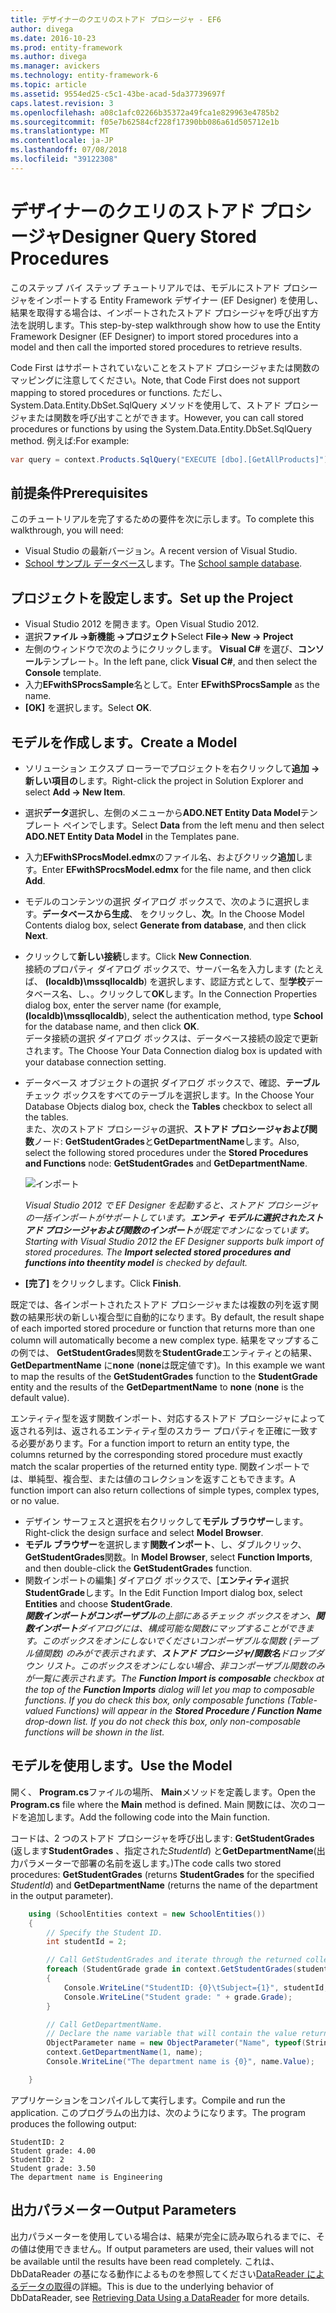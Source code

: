 ```yaml
---
title: デザイナーのクエリのストアド プロシージャ - EF6
author: divega
ms.date: 2016-10-23
ms.prod: entity-framework
ms.author: divega
ms.manager: avickers
ms.technology: entity-framework-6
ms.topic: article
ms.assetid: 9554ed25-c5c1-43be-acad-5da37739697f
caps.latest.revision: 3
ms.openlocfilehash: a08c1afc02266b35372a49fca1e829963e4785b2
ms.sourcegitcommit: f05e7b62584cf228f17390bb086a61d505712e1b
ms.translationtype: MT
ms.contentlocale: ja-JP
ms.lasthandoff: 07/08/2018
ms.locfileid: "39122308"
---
```

# <a name="designer-query-stored-procedures"></a><span data-ttu-id="3633f-102">デザイナーのクエリのストアド プロシージャ</span><span class="sxs-lookup"><span data-stu-id="3633f-102">Designer Query Stored Procedures</span></span>
<span data-ttu-id="3633f-103">このステップ バイ ステップ チュートリアルでは、モデルにストアド プロシージャをインポートする Entity Framework デザイナー (EF Designer) を使用し、結果を取得する場合は、インポートされたストアド プロシージャを呼び出す方法を説明します。</span><span class="sxs-lookup"><span data-stu-id="3633f-103">This step-by-step walkthrough show how to use the Entity Framework Designer (EF Designer) to import stored procedures into a model and then call the imported stored procedures to retrieve results.</span></span> 

<span data-ttu-id="3633f-104">Code First はサポートされていないことをストアド プロシージャまたは関数のマッピングに注意してください。</span><span class="sxs-lookup"><span data-stu-id="3633f-104">Note, that Code First does not support mapping to stored procedures or functions.</span></span> <span data-ttu-id="3633f-105">ただし、System.Data.Entity.DbSet.SqlQuery メソッドを使用して、ストアド プロシージャまたは関数を呼び出すことができます。</span><span class="sxs-lookup"><span data-stu-id="3633f-105">However, you can call stored procedures or functions by using the System.Data.Entity.DbSet.SqlQuery method.</span></span> <span data-ttu-id="3633f-106">例えば:</span><span class="sxs-lookup"><span data-stu-id="3633f-106">For example:</span></span>
``` csharp
var query = context.Products.SqlQuery("EXECUTE [dbo].[GetAllProducts]")`;
```

## <a name="prerequisites"></a><span data-ttu-id="3633f-107">前提条件</span><span class="sxs-lookup"><span data-stu-id="3633f-107">Prerequisites</span></span>

<span data-ttu-id="3633f-108">このチュートリアルを完了するための要件を次に示します。</span><span class="sxs-lookup"><span data-stu-id="3633f-108">To complete this walkthrough, you will need:</span></span>

- <span data-ttu-id="3633f-109">Visual Studio の最新バージョン。</span><span class="sxs-lookup"><span data-stu-id="3633f-109">A recent version of Visual Studio.</span></span>
- <span data-ttu-id="3633f-110">[School サンプル データベース](~/ef6/resources/school-database.md)します。</span><span class="sxs-lookup"><span data-stu-id="3633f-110">The [School sample database](~/ef6/resources/school-database.md).</span></span>

## <a name="set-up-the-project"></a><span data-ttu-id="3633f-111">プロジェクトを設定します。</span><span class="sxs-lookup"><span data-stu-id="3633f-111">Set up the Project</span></span>

-   <span data-ttu-id="3633f-112">Visual Studio 2012 を開きます。</span><span class="sxs-lookup"><span data-stu-id="3633f-112">Open Visual Studio 2012.</span></span>
-   <span data-ttu-id="3633f-113">選択**ファイル -&gt;新機能 -&gt;プロジェクト**</span><span class="sxs-lookup"><span data-stu-id="3633f-113">Select **File-&gt; New -&gt; Project**</span></span>
-   <span data-ttu-id="3633f-114">左側のウィンドウで次のようにクリックします。 **Visual C\#** を選び、**コンソール**テンプレート。</span><span class="sxs-lookup"><span data-stu-id="3633f-114">In the left pane, click **Visual C\#**, and then select the **Console** template.</span></span>
-   <span data-ttu-id="3633f-115">入力**EFwithSProcsSample**名として。</span><span class="sxs-lookup"><span data-stu-id="3633f-115">Enter **EFwithSProcsSample** as the name.</span></span>
-   <span data-ttu-id="3633f-116">**[OK]** を選択します。</span><span class="sxs-lookup"><span data-stu-id="3633f-116">Select **OK**.</span></span>

## <a name="create-a-model"></a><span data-ttu-id="3633f-117">モデルを作成します。</span><span class="sxs-lookup"><span data-stu-id="3633f-117">Create a Model</span></span>

-   <span data-ttu-id="3633f-118">ソリューション エクスプ ローラーでプロジェクトを右クリックして**追加 -&gt;新しい項目の**します。</span><span class="sxs-lookup"><span data-stu-id="3633f-118">Right-click the project in Solution Explorer and select **Add -&gt; New Item**.</span></span>
-   <span data-ttu-id="3633f-119">選択**データ**選択し、左側のメニューから**ADO.NET Entity Data Model**テンプレート ペインでします。</span><span class="sxs-lookup"><span data-stu-id="3633f-119">Select **Data** from the left menu and then select **ADO.NET Entity Data Model** in the Templates pane.</span></span>
-   <span data-ttu-id="3633f-120">入力**EFwithSProcsModel.edmx**のファイル名、およびクリック**追加**します。</span><span class="sxs-lookup"><span data-stu-id="3633f-120">Enter **EFwithSProcsModel.edmx** for the file name, and then click **Add**.</span></span>
-   <span data-ttu-id="3633f-121">モデルのコンテンツの選択 ダイアログ ボックスで、次のように選択します。**データベースから生成**、 をクリックし、**次**。</span><span class="sxs-lookup"><span data-stu-id="3633f-121">In the Choose Model Contents dialog box, select **Generate from database**, and then click **Next**.</span></span>
-   <span data-ttu-id="3633f-122">クリックして**新しい接続**します。</span><span class="sxs-lookup"><span data-stu-id="3633f-122">Click **New Connection**.</span></span>  
    <span data-ttu-id="3633f-123">接続のプロパティ ダイアログ ボックスで、サーバー名を入力します (たとえば、 **(localdb)\\mssqllocaldb**) を選択します、認証方式として、型**学校**データベース名、し、。クリックして**OK**します。</span><span class="sxs-lookup"><span data-stu-id="3633f-123">In the Connection Properties dialog box, enter the server name (for example, **(localdb)\\mssqllocaldb**), select the authentication method, type **School** for the database name, and then click **OK**.</span></span>  
    <span data-ttu-id="3633f-124">データ接続の選択 ダイアログ ボックスは、データベース接続の設定で更新されます。</span><span class="sxs-lookup"><span data-stu-id="3633f-124">The Choose Your Data Connection dialog box is updated with your database connection setting.</span></span>
-   <span data-ttu-id="3633f-125">データベース オブジェクトの選択 ダイアログ ボックスで、確認、**テーブル** チェック ボックスをすべてのテーブルを選択します。</span><span class="sxs-lookup"><span data-stu-id="3633f-125">In the Choose Your Database Objects dialog box, check the **Tables** checkbox to select all the tables.</span></span>  
    <span data-ttu-id="3633f-126">また、次のストアド プロシージャの選択、**ストアド プロシージャおよび関数**ノード: **GetStudentGrades**と**GetDepartmentName**します。</span><span class="sxs-lookup"><span data-stu-id="3633f-126">Also, select the following stored procedures under the **Stored Procedures and Functions** node: **GetStudentGrades** and **GetDepartmentName**.</span></span> 

    ![インポート](~/ef6/media/import.jpg)

    <span data-ttu-id="3633f-128">*Visual Studio 2012 で EF Designer を起動すると、ストアド プロシージャの一括インポートがサポートしています。**エンティ モデルに選択されたストアド プロシージャおよび関数のインポート**が既定でオンになっています。*</span><span class="sxs-lookup"><span data-stu-id="3633f-128">*Starting with Visual Studio 2012 the EF Designer supports bulk import of stored procedures. The **Import selected stored procedures and functions into theentity model** is checked by default.*</span></span>
-   <span data-ttu-id="3633f-129">**[完了]** をクリックします。</span><span class="sxs-lookup"><span data-stu-id="3633f-129">Click **Finish**.</span></span>

<span data-ttu-id="3633f-130">既定では、各インポートされたストアド プロシージャまたは複数の列を返す関数の結果形状の新しい複合型に自動的になります。</span><span class="sxs-lookup"><span data-stu-id="3633f-130">By default, the result shape of each imported stored procedure or function that returns more than one column will automatically become a new complex type.</span></span> <span data-ttu-id="3633f-131">結果をマップするこの例では、 **GetStudentGrades**関数を**StudentGrade**エンティティとの結果、 **GetDepartmentName** に**none** (**none**は既定値です)。</span><span class="sxs-lookup"><span data-stu-id="3633f-131">In this example we want to map the results of the **GetStudentGrades** function to the **StudentGrade** entity and the results of the **GetDepartmentName** to **none** (**none** is the default value).</span></span>

<span data-ttu-id="3633f-132">エンティティ型を返す関数インポート、対応するストアド プロシージャによって返される列は、返されるエンティティ型のスカラー プロパティを正確に一致する必要があります。</span><span class="sxs-lookup"><span data-stu-id="3633f-132">For a function import to return an entity type, the columns returned by the corresponding stored procedure must exactly match the scalar properties of the returned entity type.</span></span> <span data-ttu-id="3633f-133">関数インポートでは、単純型、複合型、または値のコレクションを返すこともできます。</span><span class="sxs-lookup"><span data-stu-id="3633f-133">A function import can also return collections of simple types, complex types, or no value.</span></span>

-   <span data-ttu-id="3633f-134">デザイン サーフェスと選択を右クリックして**モデル ブラウザー**します。</span><span class="sxs-lookup"><span data-stu-id="3633f-134">Right-click the design surface and select **Model Browser**.</span></span>
-   <span data-ttu-id="3633f-135">**モデル ブラウザー**を選択します**関数インポート**、し、ダブルクリック、 **GetStudentGrades**関数。</span><span class="sxs-lookup"><span data-stu-id="3633f-135">In **Model Browser**, select **Function Imports**, and then double-click the **GetStudentGrades** function.</span></span>
-   <span data-ttu-id="3633f-136">関数インポートの編集] ダイアログ ボックスで、[**エンティティ**選択**StudentGrade**します。</span><span class="sxs-lookup"><span data-stu-id="3633f-136">In the Edit Function Import dialog box, select **Entities** and choose **StudentGrade**.</span></span>  
    <span data-ttu-id="3633f-137">***関数インポートがコンポーザブル**の上部にあるチェック ボックスをオン、**関数インポート**ダイアログには、構成可能な関数にマップすることができます。このボックスをオンにしないでくださいコンポーザブルな関数 (テーブル値関数) のみがで表示されます、**ストアド プロシージャ/関数名**ドロップダウン リスト。このボックスをオンにしない場合、非コンポーザブル関数のみが一覧に表示されます。*</span><span class="sxs-lookup"><span data-stu-id="3633f-137">*The **Function Import is composable** checkbox at the top of the **Function Imports** dialog will let you map to composable functions. If you do check this box, only composable functions (Table-valued Functions) will appear in the **Stored Procedure / Function Name** drop-down list. If you do not check this box, only non-composable functions will be shown in the list.*</span></span>

## <a name="use-the-model"></a><span data-ttu-id="3633f-138">モデルを使用します。</span><span class="sxs-lookup"><span data-stu-id="3633f-138">Use the Model</span></span>

<span data-ttu-id="3633f-139">開く、 **Program.cs**ファイルの場所、 **Main**メソッドを定義します。</span><span class="sxs-lookup"><span data-stu-id="3633f-139">Open the **Program.cs** file where the **Main** method is defined.</span></span> <span data-ttu-id="3633f-140">Main 関数には、次のコードを追加します。</span><span class="sxs-lookup"><span data-stu-id="3633f-140">Add the following code into the Main function.</span></span>

<span data-ttu-id="3633f-141">コードは、2 つのストアド プロシージャを呼び出します: **GetStudentGrades** (返します**StudentGrades** 、指定された*StudentId*) と**GetDepartmentName**(出力パラメーターで部署の名前を返します。)</span><span class="sxs-lookup"><span data-stu-id="3633f-141">The code calls two stored procedures: **GetStudentGrades** (returns **StudentGrades** for the specified *StudentId*) and **GetDepartmentName** (returns the name of the department in the output parameter).</span></span>  

``` csharp
    using (SchoolEntities context = new SchoolEntities())
    {
        // Specify the Student ID.
        int studentId = 2;

        // Call GetStudentGrades and iterate through the returned collection.
        foreach (StudentGrade grade in context.GetStudentGrades(studentId))
        {
            Console.WriteLine("StudentID: {0}\tSubject={1}", studentId, grade.Subject);
            Console.WriteLine("Student grade: " + grade.Grade);
        }

        // Call GetDepartmentName.
        // Declare the name variable that will contain the value returned by the output parameter.
        ObjectParameter name = new ObjectParameter("Name", typeof(String));
        context.GetDepartmentName(1, name);
        Console.WriteLine("The department name is {0}", name.Value);

    }
```

<span data-ttu-id="3633f-142">アプリケーションをコンパイルして実行します。</span><span class="sxs-lookup"><span data-stu-id="3633f-142">Compile and run the application.</span></span> <span data-ttu-id="3633f-143">このプログラムの出力は、次のようになります。</span><span class="sxs-lookup"><span data-stu-id="3633f-143">The program produces the following output:</span></span>

```
StudentID: 2
Student grade: 4.00
StudentID: 2
Student grade: 3.50
The department name is Engineering
```

<a name="output-parameters"></a><span data-ttu-id="3633f-144">出力パラメーター</span><span class="sxs-lookup"><span data-stu-id="3633f-144">Output Parameters</span></span>
-----------------

<span data-ttu-id="3633f-145">出力パラメーターを使用している場合は、結果が完全に読み取られるまでに、その値は使用できません。</span><span class="sxs-lookup"><span data-stu-id="3633f-145">If output parameters are used, their values will not be available until the results have been read completely.</span></span> <span data-ttu-id="3633f-146">これは、DbDataReader の基になる動作によるものを参照してください[DataReader によるデータの取得](http://go.microsoft.com/fwlink/?LinkID=398589)の詳細。</span><span class="sxs-lookup"><span data-stu-id="3633f-146">This is due to the underlying behavior of DbDataReader, see [Retrieving Data Using a DataReader](http://go.microsoft.com/fwlink/?LinkID=398589) for more details.</span></span>
